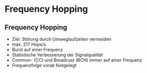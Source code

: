 # Frequency Hopping

## Frequency Hopping

- Ziel: Störung durch Umweglaufzeiten vermeiden
- max. 217 Hops/s
- Burst auf einer Frequenz
- Statistische Verbesserung der Signalqualität
- Common- (CC) und Broadcast (BCH) immer auf einer Frequenz
- Frequenzfolge vorab festgelegt